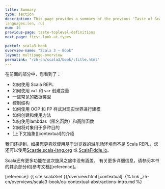 ```yaml
---
title: Summary
type: section
description: This page provides a summary of the previous 'Taste of Scala' sections.
languages:[en, ru]
num: 16
previous-page: taste-toplevel-definitions
next-page: first-look-at-types

partof: scala3-book
overview-name: "Scala 3 — Book"
layout: multipage-overview
permalink: "/zh-cn/scala3/book/:title.html"
---
```



在前面的部分中，您看到了：

- 如何使用 Scala REPL
- 如何使用 `val` 和 `var` 创建变量
- 一些常见的数据类型
- 控制结构
- 如何使用 OOP 和 FP 样式对现实世界进行建模
- 如何创建和使用方法
- 如何使用lambdas（匿名函数）和高阶函数
- 如何将对象用于多种目的
- [上下文抽象][contextual]的介绍

我们还提到，如果您更喜欢使用基于浏览器的游乐场环境而不是 Scala REPL，您还可以使用[Scastie.scala-lang.org](https://scastie.scala-lang.org/?target=dotty) 或 [ScalaFiddle.io](https://scalafiddle.io)。

Scala还有更多功能在这次旋风之旅中没有涵盖。
有关更多详细信息，请参阅本书的其余部分和[参考文档][reference]。

[reference]: {{ site.scala3ref }}/overview.html
[contextual]: {% link _zh-cn/overviews/scala3-book/ca-contextual-abstractions-intro.md %}
